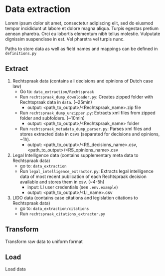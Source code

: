 # Data extraction
Lorem ipsum dolor sit amet, consectetur adipiscing elit, sed do eiusmod tempor incididunt ut labore et dolore magna aliqua. Turpis egestas pretium aenean pharetra. Orci eu lobortis elementum nibh tellus molestie. Vulputate dignissim suspendisse in est. Vel pharetra vel turpis nunc.

Paths to store data as well as field names and mappings can be defined in `definitions.py`

## Extract
1. Rechtspraak data (contains all decisions and opinions of Dutch case law)
    - Go to: `data_extraction/Rechtspraak`
    - Run `rechtspraak_dump_downloader.py`: Creates zipped folder with Rechtspraak data in `data`. (~25min)
        - output: <path_to_output>/<Rechtspraak_name>.zip file
    - Run `rechtspraak_dump_unzipper.py`: Extracts xml files from zipped folder and subfolders. (~10min)
        - output: <path_to_output>/<Rechtspraak_name> folder
    - Run `rechtspraak_metadata_dump_parser.py`: Parses xml files and stores extracted data in csvs (separated for decisions and opinions, ~1h).
        - output: <path_to_output>/<RS_decisions_name>.csv, <path_to_output>/<RS_opinions_name>.csv
2. Legal Intelligence data (contains supplementary meta data to Rechtspraak data)
    - go to: `data_extraction`
    - Run `legal_intelligence_extractor.py`: Extracts legal intelligence data of most recent publication of each Rechtspraak decision available and stores them in csv. (~4-5h)
        - input: LI user credentials (see `.env.example`)
        - output: <path_to_output>/<LI_name>.csv
3. LIDO data (contains case citations and legislation citations to Rechtspraak data)
    - go to: `data_extraction/citations`
    - Run `rechtspraak_citations_extractor.py`

## Transform
Transform raw data to uniform format

## Load
Load data